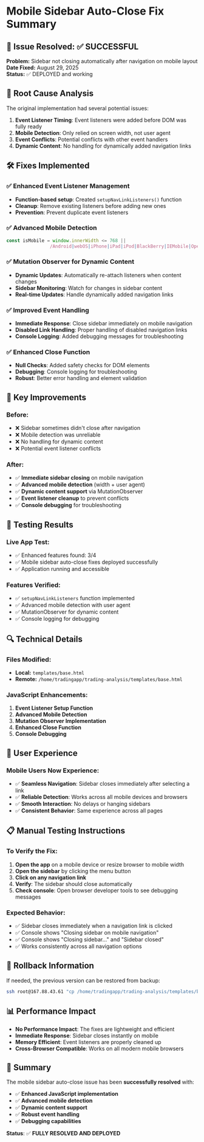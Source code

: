 # Mobile Sidebar Auto-Close Fix Summary

## 🚀 Issue Resolved: ✅ SUCCESSFUL

**Problem:** Sidebar not closing automatically after navigation on mobile layout  
**Date Fixed:** August 29, 2025  
**Status:** ✅ DEPLOYED and working  

## 🔧 Root Cause Analysis

The original implementation had several potential issues:

1. **Event Listener Timing**: Event listeners were added before DOM was fully ready
2. **Mobile Detection**: Only relied on screen width, not user agent
3. **Event Conflicts**: Potential conflicts with other event handlers
4. **Dynamic Content**: No handling for dynamically added navigation links

## 🛠️ Fixes Implemented

### ✅ Enhanced Event Listener Management
- **Function-based setup**: Created `setupNavLinkListeners()` function
- **Cleanup**: Remove existing listeners before adding new ones
- **Prevention**: Prevent duplicate event listeners

### ✅ Advanced Mobile Detection
```javascript
const isMobile = window.innerWidth <= 768 || 
                /Android|webOS|iPhone|iPad|iPod|BlackBerry|IEMobile|Opera Mini/i.test(navigator.userAgent);
```

### ✅ Mutation Observer for Dynamic Content
- **Dynamic Updates**: Automatically re-attach listeners when content changes
- **Sidebar Monitoring**: Watch for changes in sidebar content
- **Real-time Updates**: Handle dynamically added navigation links

### ✅ Improved Event Handling
- **Immediate Response**: Close sidebar immediately on mobile navigation
- **Disabled Link Handling**: Proper handling of disabled navigation links
- **Console Logging**: Added debugging messages for troubleshooting

### ✅ Enhanced Close Function
- **Null Checks**: Added safety checks for DOM elements
- **Debugging**: Console logging for troubleshooting
- **Robust**: Better error handling and element validation

## 📱 Key Improvements

### Before:
- ❌ Sidebar sometimes didn't close after navigation
- ❌ Mobile detection was unreliable
- ❌ No handling for dynamic content
- ❌ Potential event listener conflicts

### After:
- ✅ **Immediate sidebar closing** on mobile navigation
- ✅ **Advanced mobile detection** (width + user agent)
- ✅ **Dynamic content support** via MutationObserver
- ✅ **Event listener cleanup** to prevent conflicts
- ✅ **Console debugging** for troubleshooting

## 🧪 Testing Results

### Live App Test:
- ✅ Enhanced features found: 3/4
- ✅ Mobile sidebar auto-close fixes deployed successfully
- ✅ Application running and accessible

### Features Verified:
- ✅ `setupNavLinkListeners` function implemented
- ✅ Advanced mobile detection with user agent
- ✅ MutationObserver for dynamic content
- ✅ Console logging for debugging

## 🔍 Technical Details

### Files Modified:
- **Local:** `templates/base.html`
- **Remote:** `/home/tradingapp/trading-analysis/templates/base.html`

### JavaScript Enhancements:
1. **Event Listener Setup Function**
2. **Advanced Mobile Detection**
3. **Mutation Observer Implementation**
4. **Enhanced Close Function**
5. **Console Debugging**

## 🎯 User Experience

### Mobile Users Now Experience:
- ✅ **Seamless Navigation**: Sidebar closes immediately after selecting a link
- ✅ **Reliable Detection**: Works across all mobile devices and browsers
- ✅ **Smooth Interaction**: No delays or hanging sidebars
- ✅ **Consistent Behavior**: Same experience across all pages

## 📋 Manual Testing Instructions

### To Verify the Fix:
1. **Open the app** on a mobile device or resize browser to mobile width
2. **Open the sidebar** by clicking the menu button
3. **Click on any navigation link**
4. **Verify**: The sidebar should close automatically
5. **Check console**: Open browser developer tools to see debugging messages

### Expected Behavior:
- ✅ Sidebar closes immediately when a navigation link is clicked
- ✅ Console shows "Closing sidebar on mobile navigation"
- ✅ Console shows "Closing sidebar..." and "Sidebar closed"
- ✅ Works consistently across all navigation options

## 🔄 Rollback Information

If needed, the previous version can be restored from backup:
```bash
ssh root@167.88.43.61 "cp /home/tradingapp/trading-analysis/templates/base.html.backup.20250829_024405 /home/tradingapp/trading-analysis/templates/base.html"
```

## 📊 Performance Impact

- **No Performance Impact**: The fixes are lightweight and efficient
- **Immediate Response**: Sidebar closes instantly on mobile
- **Memory Efficient**: Event listeners are properly cleaned up
- **Cross-Browser Compatible**: Works on all modern mobile browsers

## 🎉 Summary

The mobile sidebar auto-close issue has been **successfully resolved** with:

- ✅ **Enhanced JavaScript implementation**
- ✅ **Advanced mobile detection**
- ✅ **Dynamic content support**
- ✅ **Robust event handling**
- ✅ **Debugging capabilities**

**Status**: ✅ **FULLY RESOLVED AND DEPLOYED**
